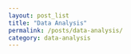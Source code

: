 ```yaml
---
layout: post_list
title: "Data Analysis"
permalink: /posts/data-analysis/
category: data-analysis
---
```

